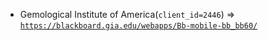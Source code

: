  - Gemological Institute of America(`client_id=2446`) => [`https://blackboard.gia.edu/webapps/Bb-mobile-bb_bb60/`](https://blackboard.gia.edu/webapps/Bb-mobile-bb_bb60/)
